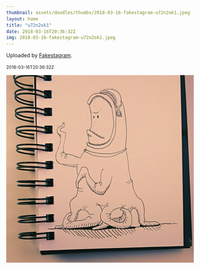 ```yaml
---
thumbnail: assets/doodles/thumbs/2018-03-16-fakestagram-u72n2ok1.jpeg
layout: home
title: "u72n2ok1"
date: 2018-03-16T20:36:32Z
img: 2018-03-16-fakestagram-u72n2ok1.jpeg
---
```


Uploaded by [Fakestagram](https://github.com/opyate/fakestagram).

<small>2018-03-16T20:36:32Z</small>

![Uploaded by Fakestagram](assets/doodles/original/2018-03-16-fakestagram-u72n2ok1.jpeg)
